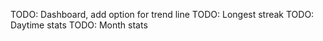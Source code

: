 TODO: Dashboard, add option for trend line
TODO: Longest streak
TODO: Daytime stats
TODO: Month stats
